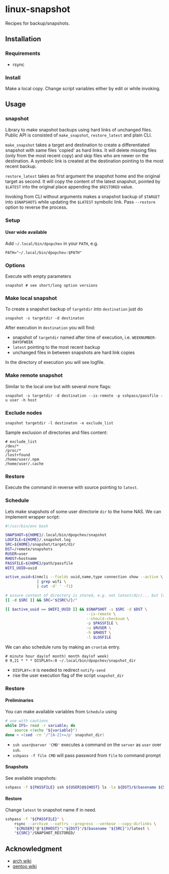 # linux-snapshot

Recipes for backup/snapshots.

## Installation

### Requirements

- rsync

### Install

Make a local copy. Change script variables either by edit or while invoking.

## Usage

### snapshot

Library to make snapshot backups using hard links of unchanged files.
Public API is consisted of `make_snapshot`, `restore_latest` and plain CLI.

`make_snapshot` takes a target and destination to create a differentiated snapshot
with same files 'copied' as hard links. It will delete missing files (only from
the most recent copy) and skip files who are newer on the destination. A symbolic
link is created at the destination pointing to the most recent backup.

`restore_latest` takes as first argument the snapshot home and the original
target as second. It will copy the content of the latest snapshot, pointed by
`$LATEST` into the original place appending the `$RESTORED` value.

Invoking from CLI without arguments makes a snapshot backup of `$TARGET` into
`$SNAPSHOTS` while updating the `$LATEST` symbolic link. Pass `--restore` option
to reverse the process.

### Setup



#### User wide available

Add `~/.local/bin/dpopchev` in your `PATH`, e.g.

```
PATH="~/.local/bin/dpopchev:$PATH"
```

### Options

Execute with empty parameters

```
snapshot # see short/long option versions
```

### Make local snapshot

To create a snapshot backup of `targetdir` into `destination` just do

```
snapshot -s targetdir -d destinaton
```

After execution in `destination` you will find:

- snapshot of `targetdir` named after time of execution, i.e. `WEEKNUMBER-DAYOFWEEK`
- `latest` pointing to the most recent backup
- unchanged files in between snapshots are hard link copies

In the directory of execution you will see logfile.

### Make remote snapshot

Similar to the local one but with several more flags:

```
snapshot -s targetdir -d destination --is-remote -p sshpass/passfile -u user -h host
```

### Exclude nodes

```
snapshot targetdir -l destinaton -e exclude_list
```

Sample exclusion of directories and files content:

```
# exclude_list
/dev/*
/proc/*
/lost+found
/home/user/.npm
/home/user/.cache
```

### Restore

Execute the command in reverse with source pointing to `latest`.

### Schedule

Lets make snapshots of some user directorie `dir` to the home NAS. We can
implement wrapper script:

```bash
#!/usr/bin/env bash

SNAPSHOT=${HOME}/.local/bin/dpopchev/snapshot
LOGFILE=${HOME}/.snapshot.log
SRC=${HOME}/snapshot/target/dir
DST=/remote/snapshots
RUSER=user
RHOST=hostname
PASSFILE=${HOME}/path/passfile
WIFI_UUID=uuid

active_uuid=$(nmcli --fields uuid,name,type connection show --active \
              | grep wifi \
              | cut -d' ' -f1)

# assure content of directory is stored, e.g. not latest/dir/... but latest/...
[[ -d $SRC ]] && SRC="${SRC%/}/"

[[ $active_uuid == $WIFI_UUID ]] && $SNAPSHOT -s $SRC -d $DST \
                                    --is-remote \
                                    --should-checksum \
                                    -p $PASSFILE \
                                    -u $RUSER \
                                    -h $RHOST \
                                    -l $LOGFILE
```

We can also schedule runs by making an `crontab` entry.

```
# minute hour day(of month) month day(of week)
0 9,21 * * * DISPLAY=:0 ~/.local/bin/dpopchev/snapshot_dir
```

- `DISPLAY=:0` is needed to redirect `notify-send`
- rise the user execution flag of the script `snapshot_dir`

### Restore

#### Preliminaries

You can make available variables from `Schedule` using

```bash
# use with cautions
while IFS= read -r variable; do
    source <(echo "${variable}")
done < <(sed -rn '/^[A-Z]+=/p' snapshot_dir)
```

- `ssh user@server 'CMD'` executes a command on the `server` as `user` over `ssh`.
- `sshpass -f file CMD` will pass password from `file` to command prompt

#### Snapshots

See available snapshots:

```bash
sshpass -f ${PASSFILE} ssh ${USER}@${HOST} ls -la ${DST}/$(basename ${SRC})
```

#### Restore

Change `latest` to snapshot name if in need.

```bash
sshpass -f "${PASSFILE}" \
    rsync --archive --xattrs --progress --verbose --copy-dirlinks \
    "${RUSER}"@"${RHOST}":"${DST}"/$(basename "${SRC}")/latest \
    "${SRC}"/SNAPSHOT_RESTORED/
```

## Acknowledgment

- [arch wiki](https://wiki.archlinux.org/title/rsync)
- [gentoo wiki](https://wiki.gentoo.org/wiki/Rsync)
